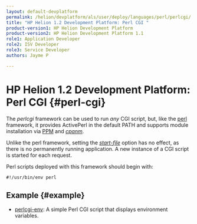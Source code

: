 ```yaml
---
layout: default-devplatform
permalink: /helion/devplatform/als/user/deploy/languages/perl/perlcgi/
title: "HP Helion 1.2 Development Platform: Perl CGI "
product-version1: HP Helion Development Platform
product-version2: HP Helion Development Platform 1.1
role1: Application Developer 
role2: ISV Developer
role3: Service Developer
authors: Jayme P

---
```

<!--UNDER REVISION-->

# HP Helion 1.2 Development Platform: Perl CGI {#perl-cgi}

The *perlcgi* framework can be used to run *any* CGI script, but, like the [perl](index.html#perl-index) framework, it provides ActivePerl in the default PATH and supports module installation via [PPM](index.html#perl-ppm) and [*cpanm*](index.html#perl-cpanm).

Unlike the perl framework, setting the [*start-file*](/helion/devplatform/als/user/deploy/manifestyml/#start-file) option
has no effect, as there is no permanently running application. A new
instance of a CGI script is started for each request.

Perl scripts deployed with this framework should begin with:

    #!/usr/bin/env perl

## Example {#example}

-   [perlcgi-env](https://github.com/Stackato-Apps/perlcgi-env): A simple Perl CGI script that displays environment variables.
